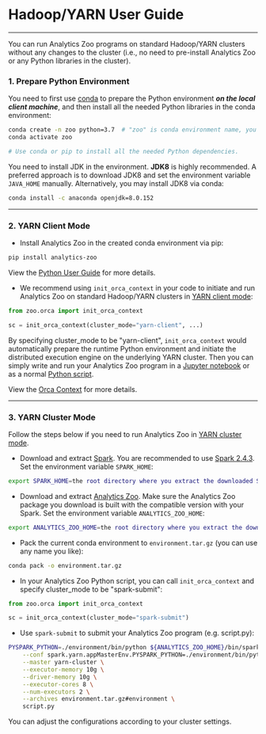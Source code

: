 # Hadoop/YARN User Guide

---

You can run Analytics Zoo programs on standard Hadoop/YARN clusters without any changes to the cluster (i.e., no need to pre-install Analytics Zoo or any Python libraries in the cluster).

### **1. Prepare Python Environment**

You need to first use [conda](https://docs.conda.io/projects/conda/en/latest/user-guide/install/) to prepare the Python environment _**on the local client machine**_, and then install all the needed Python libraries in the conda environment:

```bash
conda create -n zoo python=3.7  # "zoo" is conda environment name, you can use any name you like.
conda activate zoo

# Use conda or pip to install all the needed Python dependencies.
```

You need to install JDK in the environment. __JDK8__ is highly recommended. A preferred approach is to download JDK8 and set the environment variable `JAVA_HOME` manually. Alternatively, you may install JDK8 via conda:

```bash
conda install -c anaconda openjdk=8.0.152
```

---
### **2. YARN Client Mode**

- Install Analytics Zoo in the created conda environment via pip:

```bash
pip install analytics-zoo
```

View the [Python User Guide](./python.md) for more details.

- We recommend using `init_orca_context` in your code to initiate and run Analytics Zoo on standard Hadoop/YARN clusters in [YARN client mode](https://spark.apache.org/docs/latest/running-on-yarn.html#launching-spark-on-yarn):

```python
from zoo.orca import init_orca_context

sc = init_orca_context(cluster_mode="yarn-client", ...)
```

By specifying cluster_mode to be "yarn-client", `init_orca_context` would automatically prepare the runtime Python environment and initiate the distributed execution engine on the underlying YARN cluster. 
Then you can simply write and run your Analytics Zoo program in a [Jupyter notebook](./python.md#jupyter-notebook) or as a normal [Python script](./python.md#python-script).

View the [Orca Context](../Orca/Overview/orca-context.md) for more details.

---
### **3. YARN Cluster Mode**

Follow the steps below if you need to run Analytics Zoo in [YARN cluster mode](https://spark.apache.org/docs/latest/running-on-yarn.html#launching-spark-on-yarn).

- Download and extract [Spark](https://spark.apache.org/downloads.html). You are recommended to use [Spark 2.4.3](https://archive.apache.org/dist/spark/spark-2.4.3/spark-2.4.3-bin-hadoop2.7.tgz). Set the environment variable `SPARK_HOME`:

```bash
export SPARK_HOME=the root directory where you extract the downloaded Spark package
```

- Download and extract [Analytics Zoo](https://analytics-zoo.github.io/master/#release-download/). Make sure the Analytics Zoo package you download is built with the compatible version with your Spark. Set the environment variable `ANALYTICS_ZOO_HOME`:

```bash
export ANALYTICS_ZOO_HOME=the root directory where you extract the downloaded Analytics Zoo package
```

- Pack the current conda environment to `environment.tar.gz` (you can use any name you like):

```bash
conda pack -o environment.tar.gz
```

- In your Analytics Zoo Python script, you can call `init_orca_context` and specify cluster_mode to be "spark-submit":

```python
from zoo.orca import init_orca_context

sc = init_orca_context(cluster_mode="spark-submit")
```

- Use `spark-submit` to submit your Analytics Zoo program (e.g. script.py):

```bash
PYSPARK_PYTHON=./environment/bin/python ${ANALYTICS_ZOO_HOME}/bin/spark-submit-python-with-zoo.sh \
    --conf spark.yarn.appMasterEnv.PYSPARK_PYTHON=./environment/bin/python \
    --master yarn-cluster \
    --executor-memory 10g \
    --driver-memory 10g \
    --executor-cores 8 \
    --num-executors 2 \
    --archives environment.tar.gz#environment \
    script.py
```

You can adjust the configurations according to your cluster settings.
